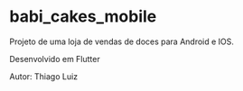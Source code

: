 # babi_cakes_mobile

Projeto de uma loja de vendas de doces para Android e IOS.

Desenvolvido em Flutter

Autor: Thiago Luiz
